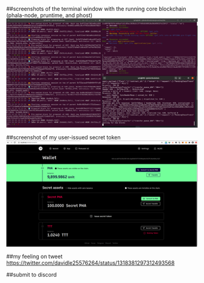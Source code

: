 ##screenshots of the terminal window with the running core blockchain (phala-node, pruntime, and phost)
![Image text](https://github.com/master-davidlee/hello-world-by-polkadot/blob/main/phala_beginner/img/terminal_window.png)

##screenshot of my user-issued secret token
![Image text](https://github.com/master-davidlee/hello-world-by-polkadot/blob/main/phala_beginner/img/user_issued_token.png)


##my feeling on tweet
https://twitter.com/davidle25576264/status/1318381297312493568

##submit to discord 
